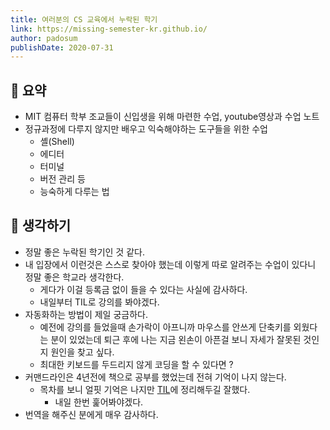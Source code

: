 ```yaml
---
title: 여러분의 CS 교육에서 누락된 학기 
link: https://missing-semester-kr.github.io/
author: padosum
publishDate: 2020-07-31
---
```

## 📝 요약  
- MIT 컴퓨터 학부 조교들이 신입생을 위해 마련한 수업, youtube영상과 수업 노트   
- 정규과정에 다루지 않지만 배우고 익숙해야하는 도구들을 위한 수업
  - 셸(Shell)
  - 에디터
  - 터미널
  - 버전 관리 등 
  - 능숙하게 다루는 법 

## 🤔 생각하기 
- 정말 좋은 누락된 학기인 것 같다.  
- 내 입장에서 이런것은 스스로 찾아야 했는데 이렇게 따로 알려주는 수업이 있다니 정말 좋은 학교라 생각한다.  
  - 게다가 이걸 등록금 없이 들을 수 있다는 사실에 감사하다.  
  - 내일부터 TIL로 강의를 봐야겠다.  
- 자동화하는 방법이 제일 궁금하다.  
  - 예전에 강의를 들었을때 손가락이 아프니까 마우스를 안쓰게 단축키를 외웠다는 분이 있었는데 퇴근 후에 나는 지금 왼손이 아픈걸 보니 자세가 잘못된 것인지 원인을 찾고 싶다.  
  - 최대한 키보드를 두드리지 않게 코딩을 할 수 있다면 ? 
- 커맨드라인은 4년전에 책으로 공부를 했었는데 전혀 기억이 나지 않는다.  
  - 목차를 보니 얼핏 기억은 나지만 [TIL](https://github.com/yjaalto/TIL/tree/master/Unix-Linux)에 정리해두길 잘했다.  
    - 내일 한번 훑어봐야겠다.  
- 번역을 해주신 분에게 매우 감사하다. 
